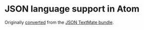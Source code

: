 # JSON language support in Atom

Originally [converted](http://atom.io/docs/latest/converting-a-text-mate-bundle)
from the [JSON TextMate bundle](https://github.com/textmate/json.tmbundle).
